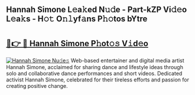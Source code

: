 ## Hannah Simone L𝚎a𝚔ed N𝚞𝚍e - Part-kZP Vi𝚍𝚎o L𝚎a𝚔s - H𝚘𝚝 O𝚗𝚕yf𝚊ns P𝚑𝚘tos bYtre

# <h2><a href="http://kfa2cgx.oniu.top/?m=Hannah+Simone">🔗👉 🔴 Hannah Simone P𝚑ot𝚘𝚜 V𝚒d𝚎o</a></h2>

[![Hannah Simone Nu𝚍e𝚜](https://i.imgur.com/0qMVB7G.gif)](http://kfa2cgx.oniu.top/?m=Hannah+Simone)
Web-based entertainer and digital media artist Hannah Simone, acclaimed for sharing dance and lifestyle ideas through solo and collaborative dance performances and short videos. Dedicated activist Hannah Simone, celebrated for their tireless efforts and passion for creating positive change.  
